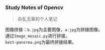 ### Study Notes of Opencv
>杂乱无章的个人笔记  

图像拼接：`b.jpg`为主要图像，`a.jpg`为拼接图像。  
通过`Image_mosaic.py`进行拼接。  
`best-panorma.png`为最终拼接结果。  
